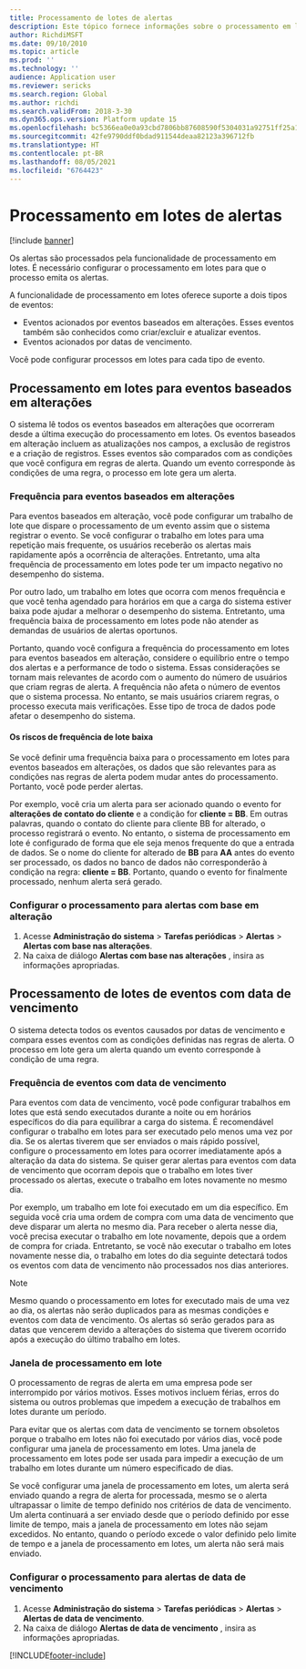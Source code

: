 ```yaml
---
title: Processamento de lotes de alertas
description: Este tópico fornece informações sobre o processamento em lotes de alertas.
author: RichdiMSFT
ms.date: 09/10/2010
ms.topic: article
ms.prod: ''
ms.technology: ''
audience: Application user
ms.reviewer: sericks
ms.search.region: Global
ms.author: richdi
ms.search.validFrom: 2018-3-30
ms.dyn365.ops.version: Platform update 15
ms.openlocfilehash: bc5366ea0e0a93cbd7806bb87608590f5304031a92751ff25a1531c2a3b135b6
ms.sourcegitcommit: 42fe9790ddf0bdad911544deaa82123a396712fb
ms.translationtype: HT
ms.contentlocale: pt-BR
ms.lasthandoff: 08/05/2021
ms.locfileid: "6764423"
---
```

# <a name="batch-processing-of-alerts"></a>Processamento em lotes de alertas

[!include [banner](../includes/banner.md)]

Os alertas são processados pela funcionalidade de processamento em lotes. É necessário configurar o processamento em lotes para que o processo emita os alertas.

A funcionalidade de processamento em lotes oferece suporte a dois tipos de eventos:

- Eventos acionados por eventos baseados em alterações. Esses eventos também são conhecidos como criar/excluir e atualizar eventos.
- Eventos acionados por datas de vencimento.

Você pode configurar processos em lotes para cada tipo de evento.

## <a name="batch-processing-for-change-based-events"></a>Processamento em lotes para eventos baseados em alterações

O sistema lê todos os eventos baseados em alterações que ocorreram desde a última execução do processamento em lotes. Os eventos baseados em alteração incluem as atualizações nos campos, a exclusão de registros e a criação de registros. Esses eventos são comparados com as condições que você configura em regras de alerta. Quando um evento corresponde às condições de uma regra, o processo em lote gera um alerta.

### <a name="frequency-for-change-based-events"></a>Frequência para eventos baseados em alterações

Para eventos baseados em alteração, você pode configurar um trabalho de lote que dispare o processamento de um evento assim que o sistema registrar o evento. Se você configurar o trabalho em lotes para uma repetição mais frequente, os usuários receberão os alertas mais rapidamente após a ocorrência de alterações. Entretanto, uma alta frequência de processamento em lotes pode ter um impacto negativo no desempenho do sistema.

Por outro lado, um trabalho em lotes que ocorra com menos frequência e que você tenha agendado para horários em que a carga do sistema estiver baixa pode ajudar a melhorar o desempenho do sistema. Entretanto, uma frequência baixa de processamento em lotes pode não atender as demandas de usuários de alertas oportunos.

Portanto, quando você configura a frequência do processamento em lotes para eventos baseados em alteração, considere o equilíbrio entre o tempo dos alertas e a performance de todo o sistema. Essas considerações se tornam mais relevantes de acordo com o aumento do número de usuários que criam regras de alerta. A frequência não afeta o número de eventos que o sistema processa. No entanto, se mais usuários criarem regras, o processo executa mais verificações. Esse tipo de troca de dados pode afetar o desempenho do sistema.

#### <a name="the-risks-of-low-batch-frequency"></a>Os riscos de frequência de lote baixa

Se você definir uma frequência baixa para o processamento em lotes para eventos baseados em alterações, os dados que são relevantes para as condições nas regras de alerta podem mudar antes do processamento. Portanto, você pode perder alertas.

Por exemplo, você cria um alerta para ser acionado quando o evento for **alterações de contato do cliente** e a condição for **cliente = BB**. Em outras palavras, quando o contato do cliente para cliente BB for alterado, o processo registrará o evento. No entanto, o sistema de processamento em lote é configurado de forma que ele seja menos frequente do que a entrada de dados. Se o nome do cliente for alterado de **BB** para **AA** antes do evento ser processado, os dados no banco de dados não corresponderão à condição na regra: **cliente = BB**. Portanto, quando o evento for finalmente processado, nenhum alerta será gerado.

### <a name="set-up-processing-for-change-based-alerts"></a>Configurar o processamento para alertas com base em alteração

1. Acesse **Administração do sistema** &gt; **Tarefas periódicas** &gt; **Alertas** &gt; **Alertas com base nas alterações**.
2. Na caixa de diálogo **Alertas com base nas alterações** , insira as informações apropriadas.

## <a name="batch-processing-for-due-date-events"></a>Processamento de lotes de eventos com data de vencimento

O sistema detecta todos os eventos causados por datas de vencimento e compara esses eventos com as condições definidas nas regras de alerta. O processo em lote gera um alerta quando um evento corresponde à condição de uma regra.

### <a name="frequency-for-due-date-events"></a>Frequência de eventos com data de vencimento

Para eventos com data de vencimento, você pode configurar trabalhos em lotes que está sendo executados durante a noite ou em horários específicos do dia para equilibrar a carga do sistema. É recomendável configurar o trabalho em lotes para ser executado pelo menos uma vez por dia. Se os alertas tiverem que ser enviados o mais rápido possível, configure o processamento em lotes para ocorrer imediatamente após a alteração da data do sistema. Se quiser gerar alertas para eventos com data de vencimento que ocorram depois que o trabalho em lotes tiver processado os alertas, execute o trabalho em lotes novamente no mesmo dia.

Por exemplo, um trabalho em lote foi executado em um dia específico. Em seguida você cria uma ordem de compra com uma data de vencimento que deve disparar um alerta no mesmo dia. Para receber o alerta nesse dia, você precisa executar o trabalho em lote novamente, depois que a ordem de compra for criada. Entretanto, se você não executar o trabalho em lotes novamente nesse dia, o trabalho em lotes do dia seguinte detectará todos os eventos com data de vencimento não processados nos dias anteriores.

> [!NOTE]
> Mesmo quando o processamento em lotes for executado mais de uma vez ao dia, os alertas não serão duplicados para as mesmas condições e eventos com data de vencimento. Os alertas só serão gerados para as datas que vencerem devido a alterações do sistema que tiverem ocorrido após a execução do último trabalho em lotes.

### <a name="batch-processing-window"></a>Janela de processamento em lote

O processamento de regras de alerta em uma empresa pode ser interrompido por vários motivos. Esses motivos incluem férias, erros do sistema ou outros problemas que impedem a execução de trabalhos em lotes durante um período.

Para evitar que os alertas com data de vencimento se tornem obsoletos porque o trabalho em lotes não foi executado por vários dias, você pode configurar uma janela de processamento em lotes. Uma janela de processamento em lotes pode ser usada para impedir a execução de um trabalho em lotes durante um número especificado de dias.

Se você configurar uma janela de processamento em lotes, um alerta será enviado quando a regra de alerta for processada, mesmo se o alerta ultrapassar o limite de tempo definido nos critérios de data de vencimento. Um alerta continuará a ser enviado desde que o período definido por esse limite de tempo, mais a janela de processamento em lotes não sejam excedidos. No entanto, quando o período excede o valor definido pelo limite de tempo e a janela de processamento em lotes, um alerta não será mais enviado.

### <a name="set-up-processing-for-due-date-alerts"></a>Configurar o processamento para alertas de data de vencimento

1. Acesse **Administração do sistema** &gt; **Tarefas periódicas** &gt; **Alertas** &gt; **Alertas de data de vencimento**.
2. Na caixa de diálogo **Alertas de data de vencimento** , insira as informações apropriadas.


[!INCLUDE[footer-include](../../../includes/footer-banner.md)]
